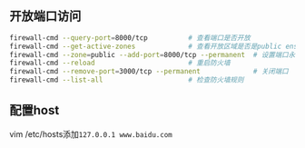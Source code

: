 ## 开放端口访问
```sh
firewall-cmd --query-port=8000/tcp          # 查看端口是否开放
firewall-cmd --get-active-zones             # 查看开放区域是否是public ens33
firewall-cmd --zone=public --add-port=8000/tcp --permanent  # 设置端口永久开放
firewall-cmd --reload					    # 重启防火墙
firewall-cmd --remove-port=3000/tcp --permanent		        # 关闭端口
firewall-cmd --list-all					    # 检查防火墙规则
```

## 配置host
vim /etc/hosts添加`127.0.0.1 www.baidu.com`
